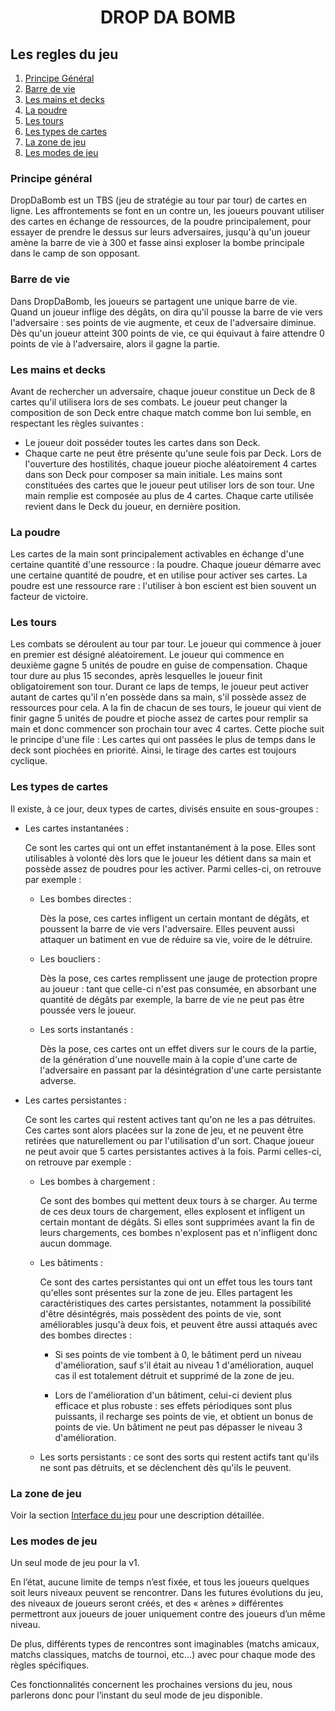 <h1 align="center"> DROP DA BOMB </h1>

## Les regles du jeu

1. [Principe Général](#principe-général)
2. [Barre de vie](#barre-de-vie)
3. [Les mains et decks](#les-mains-et-decks)
4. [La poudre](#la-poudre)
5. [Les tours](#les-tours)
6. [Les types de cartes](#les-types-de-cartes)
7. [La zone de jeu](#la-zone-de-jeu)
8. [Les modes de jeu](#les-modes-de-jeu)


### Principe général
DropDaBomb est un TBS (jeu de stratégie au tour par tour) de cartes en ligne. Les affrontements se font en un contre un, les joueurs pouvant utiliser des cartes en échange de ressources, de la poudre principalement, pour essayer de prendre le dessus sur leurs adversaires, jusqu'à qu'un joueur amène la barre de vie à 300 et fasse ainsi exploser la bombe principale dans le camp de son opposant.



### Barre de vie
Dans DropDaBomb, les joueurs se partagent une unique barre de vie. Quand un joueur inflige des dégâts, on dira qu'il pousse la barre de vie vers l'adversaire : ses points de vie augmente, et ceux de l'adversaire diminue.
Dès qu'un joueur atteint 300 points de vie, ce qui équivaut à faire attendre 0 points de vie à l'adversaire, alors il gagne la partie.

### Les mains et decks
Avant de rechercher un adversaire, chaque joueur constitue un Deck de 8 cartes qu'il utilisera lors de ses combats. Le joueur peut changer la composition de son Deck entre chaque match comme bon lui semble, en respectant les règles suivantes :
  * Le joueur doit posséder toutes les cartes dans son Deck.
  * Chaque carte ne peut être présente qu'une seule fois par Deck.
Lors de l'ouverture des hostilités, chaque joueur pioche aléatoirement 4 cartes dans son Deck pour composer sa main initiale.
Les mains sont constituées des cartes que le joueur peut utiliser lors de son tour. Une main remplie est composée au plus de 4 cartes.
Chaque carte utilisée revient dans le Deck du joueur, en dernière position.

### La poudre
Les cartes de la main sont principalement activables en échange d'une certaine quantité d'une ressource : la poudre. Chaque joueur démarre avec une certaine quantité de poudre, et en utilise pour activer ses cartes.
La poudre est une ressource rare : l'utiliser à bon escient est bien souvent un facteur de victoire.

### Les tours
Les combats se déroulent au tour par tour. Le joueur qui commence à jouer en premier est désigné aléatoirement. Le joueur qui commence en deuxième gagne 5 unités de poudre en guise de compensation.
Chaque tour dure au plus 15 secondes, après lesquelles le joueur finit obligatoirement son tour. Durant ce laps de temps, le joueur peut activer autant de cartes qu'il n'en possède dans sa main, s'il possède assez de ressources pour cela.
A la fin de chacun de ses tours, le joueur qui vient de finir gagne 5 unités de poudre et pioche assez de cartes pour remplir sa main et donc commencer son prochain tour avec 4 cartes. Cette pioche suit le principe d'une file :
Les cartes qui ont passées le plus de temps dans le deck sont piochées en priorité. Ainsi, le tirage des cartes est toujours cyclique.

### Les types de cartes
Il existe, à ce jour, deux types de cartes, divisés ensuite en sous-groupes :
  * Les cartes instantanées :

      Ce sont les cartes qui ont un effet instantanément à la pose. Elles sont utilisables à volonté dès lors que le joueur les détient dans sa main et possède assez de poudres pour les activer.
      Parmi celles-ci, on retrouve par exemple :

    + Les bombes directes : 

        Dès la pose, ces cartes infligent un certain montant de dégâts, et poussent la barre de vie vers l'adversaire. Elles peuvent aussi attaquer un batiment en vue de réduire sa vie, voire de le détruire. 
         
    + Les boucliers : 

        Dès la pose, ces cartes remplissent une jauge de protection propre au joueur : tant que celle-ci n'est pas consumée, en absorbant une quantité de dégâts par exemple, la barre de vie ne peut pas être poussée vers le joueur.

    + Les sorts instantanés :
    
        Dès la pose, ces cartes ont un effet divers sur le cours de la partie, de la génération d'une nouvelle main à la copie d'une carte de l'adversaire en passant par la désintégration d'une carte persistante adverse.

 * Les cartes persistantes :

      Ce sont les cartes qui restent actives tant qu'on ne les a pas détruites. Ces cartes sont alors placées sur la zone de jeu, et ne peuvent être retirées que naturellement ou par l'utilisation d'un sort. Chaque joueur ne peut avoir que 5 cartes persistantes actives à la fois.
      Parmi celles-ci, on retrouve par exemple :

    + Les bombes à chargement : 
        
        Ce sont des bombes qui mettent deux tours à se charger. Au terme de ces deux tours de chargement, elles explosent et infligent un certain montant de dégâts. Si elles sont supprimées avant la fin de leurs chargements, ces bombes n'explosent pas et n'infligent donc aucun dommage.

    + Les bâtiments : 

        Ce sont des cartes persistantes qui ont un effet tous les tours tant qu'elles sont présentes sur la zone de jeu. Elles partagent les caractéristiques des cartes persistantes, notamment la possibilité d'être désintégrés, mais possèdent des points de vie, sont améliorables jusqu'à deux fois, et peuvent être aussi attaqués avec des bombes directes :

        * Si ses points de vie tombent à 0, le bâtiment perd un niveau d'amélioration, sauf s'il était au niveau 1 d'amélioration, auquel cas il est totalement détruit et supprimé de la zone de jeu.

        * Lors de l'amélioration d'un bâtiment, celui-ci devient plus efficace et plus robuste : ses effets périodiques sont plus puissants, il recharge ses points de vie, et obtient un bonus de points de vie. Un bâtiment ne peut pas dépasser le niveau 3 d'amélioration.

    + Les sorts persistants : ce sont des sorts qui restent actifs tant qu'ils ne sont pas détruits, et se déclenchent dès qu'ils le peuvent.


### La zone de jeu

Voir la section [Interface du jeu](Interface.md) pour une description détaillée.

### Les modes de jeu


Un seul mode de jeu pour la v1.

En l’état, aucune limite de temps n’est fixée, et tous les joueurs quelques soit leurs niveaux peuvent se rencontrer. Dans les futures évolutions du jeu, des niveaux de joueurs seront créés, et des « arènes » différentes permettront aux joueurs de jouer uniquement contre des joueurs d’un même niveau.

De plus, différents types de rencontres sont imaginables (matchs amicaux, matchs classiques, matchs de tournoi, etc…) avec pour chaque mode des règles spécifiques.

Ces fonctionnalités concernent les prochaines versions du jeu, nous parlerons donc pour l’instant du seul mode de jeu disponible.
